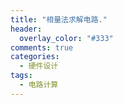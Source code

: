 ```yaml
---
title: "相量法求解电路."
header:
  overlay_color: "#333"
comments: true
categories: 
  - 硬件设计
tags:
  - 电路计算
---
```


